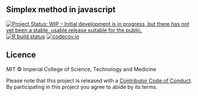 ## Simplex method in javascript

[![Project Status: WIP – Initial development is in progress, but there has not yet been a stable, usable release suitable for the public.](https://www.repostatus.org/badges/latest/wip.svg)](https://www.repostatus.org/#wip)
[![R build status](https://github.com/reside-ic/simplex-js/workflows/ci/badge.svg)](https://github.com/reside-ic/simplex-js/actions)
[![codecov.io](https://codecov.io/github/reside-ic/simplex-js/coverage.svg?branch=master)](https://codecov.io/github/reside-ic/simplex-js?branch=master)

## Licence

MIT © Imperial College of Science, Technology and Medicine

Please note that this project is released with a [Contributor Code of Conduct](CONDUCT.md). By participating in this project you agree to abide by its terms.
